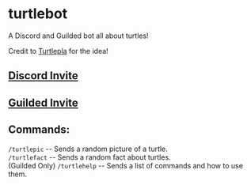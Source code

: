 # turtlebot
A Discord and Guilded bot all about turtles!

Credit to [Turtlepla](https://discordapp.com/users/418230724361977856) for the idea!


[Discord Invite](https://discord.com/api/oauth2/authorize?client_id=481430759349944330&permissions=412317173760&scope=applications.commands%20bot)
-

[Guilded Invite](https://www.guilded.gg/b/4d5c37d6-6e0a-4b2e-b95e-a608315fa3ad)
-

Commands:
--
`/turtlepic` -- Sends a random picture of a turtle.<br>
`/turtlefact` -- Sends a random fact about turtles.<br>
(Guilded Only) `/turtlehelp` -- Sends a list of commands and how to use them.
